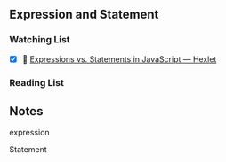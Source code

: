 ## Expression and Statement

### Watching List

- [x] 🎥 [Expressions vs. Statements in JavaScript — Hexlet](https://www.youtube.com/watch?v=WVyCrI1cHi8)

### Reading List

## Notes

expression

Statement